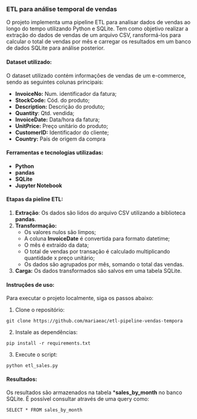 ### ETL para análise temporal de vendas
O projeto implementa uma pipeline ETL para analisar dados de vendas ao longo do tempo utilizando Python e SQLite. Tem como objetivo realizar a extração do dados de vendas de um arquivo CSV, ransformá-los para calcular o total de vendas por mês e carregar os resultados em um banco de dados SQLite para análise posterior.

#### Dataset utilizado:
O dataset utilizado contém informações de vendas de um e-commerce, sendo as seguintes colunas principais:
- **InvoiceNo:** Num. identificador da fatura;
- **StockCode:** Cód. do produto;
- **Description:** Descrição do produto;
- **Quantity**: Qtd. vendida;
- **InvoiceDate:** Data/hora da fatura;
- **UnitPrice:** Preço unitário do produto;
- **CustomerID:** Identificador do cliente;
- **Country:** País de origem da compra

#### Ferramentas e tecnologias utilizadas:
- **Python**
- **pandas**
- **SQLite**
- **Jupyter Notebook**


#### Etapas da pieline ETL:
1. **Extração**: Os dados são lidos do arquivo CSV utilizando a biblioteca **pandas**.
2. **Transformação:**
   - Os valores nulos são limpos;
   - A coluna **InvoiceDate** é convertida para formato datetime;
   - O mês é extraído da data;
   - O total de vendas por transação é calculado multiplicando quantidade x preço unitário;
   - Os dados são agrupados por mês, somando o total das vendas.
3. **Carga:** Os dados transformados são salvos em uma tabela SQLite.

#### Instruções de uso:
Para executar o projeto localmente, siga os passos abaixo:
1. Clone o repositório:

```
git clone https://github.com/mariaeac/etl-pipeline-vendas-tempora
```
2. Instale as dependências:
```
pip install -r requirements.txt
```
3. Execute o script:
```
python etl_sales.py
```
#### Resultados:
Os resultados são armazenados na tabela ***sales_by_month** no banco SQLite. É possível consultar através de uma query como:
```
SELECT * FROM sales_by_month
```

